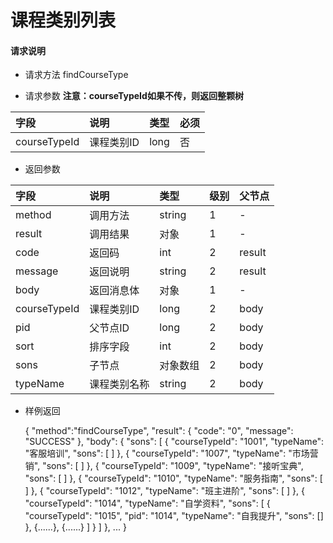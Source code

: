 # 课程类别列表

#### **请求说明**

* 请求方法 findCourseType

* 请求参数
**注意：courseTypeId如果不传，则返回整颗树**

| 字段 | 说明 | 类型 | 必须 |
| :--- | :--- | :--- | :--- |
| courseTypeId| 课程类别ID | long | 否 |

* 返回参数

| 字段 | 说明 | 类型 | 级别 | 父节点 |
| :--- | :--- | :--- | :--- | :--- |
| method| 调用方法 | string | 1 | - |
| result | 调用结果 | 对象 | 1 | - |
| code | 返回码| int | 2 | result |
| message| 返回说明 | string | 2 | result |
| body | 返回消息体 | 对象 | 1 | - |
| courseTypeId| 课程类别ID| long | 2 | body|
| pid| 父节点ID | long| 2 | body|
| sort| 排序字段 | int| 2 | body|
| sons| 子节点 | 对象数组| 2 | body|
| typeName| 课程类别名称 | string | 2 | body|


* 样例返回


    {
    "method":"findCourseType",
    "result": {
        "code": "0", 
        "message": "SUCCESS"
    },
    "body":
       { 
                "sons": [
                    {
                        "courseTypeId": "1001", 
                        "typeName": "客服培训", 
                        "sons": [ ]
                    }, 
                    {
                        "courseTypeId": "1007", 
                        "typeName": "市场营销", 
                        "sons": [ ]
                    }, 
                    {
                        "courseTypeId": "1009", 
                        "typeName": "接听宝典", 
                        "sons": [ ]
                    }, 
                    {
                        "courseTypeId": "1010", 
                        "typeName": "服务指南", 
                        "sons": [ ]
                    }, 
                    {
                        "courseTypeId": "1012", 
                        "typeName": "班主进阶", 
                        "sons": [ ]
                    }, 
                    {
                        "courseTypeId": "1014", 
                        "typeName": "自学资料", 
                        "sons": [
                                    {
                                    "courseTypeId": "1015", 
                                    "pid": "1014", 
                                    "typeName": "自我提升", 
                                    "sons": []
                                    }, 
                                    {......}, 
                                    {......}
                                ]
                    }
                ]
       },
            ...
    }
